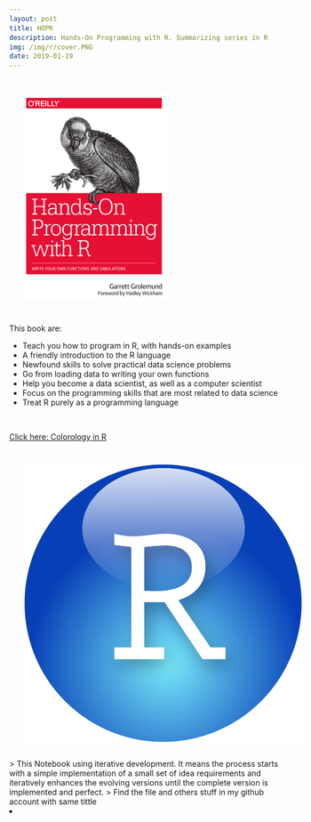 ```yaml
---
layout: post
title: HOPR
description: Hands-On Programming with R. Summarizing series in R
img: /img/r/cover.PNG
date: 2019-01-19
---
```


<img class="col one left" src="/img/r/cover.PNG" style="padding:25px">

<Br>

This book are:

* Teach you how to program in R, with hands-on examples
* A friendly introduction to the R language
* Newfound skills to solve practical data science problems
* Go from loading data to writing your own functions
* Help you become a data scientist, as well as a computer scientist
* Focus on the programming skills that are most related to data science
* Treat R purely as a programming language

<Br>
  
<a href="https://itsmecevi.github.io/default-r-graphs/">Click here: Colorology in R</a>
<Br>
  
<img class="col one right" src="/img/r/r-studio.png" style="padding:25px">

<Br>
> This Notebook using iterative development. It means the process starts with a simple implementation of a small set of idea requirements and iteratively enhances the evolving versions until the complete version is implemented and perfect.
> Find the file and others stuff in my github account with same tittle


<li>
<a id="icon" href="https://github.com/itsmecevi" target="_blank"><i class="fa fa-github fa-fw fa-2x"></i></a>
</li>
